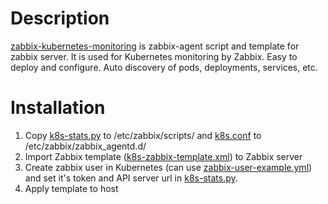# Description
[zabbix-kubernetes-monitoring](https://github.com/sleepka/zabbix-kubernetes-monitoring) is zabbix-agent script and template for zabbix server. It is used for Kubernetes monitoring by Zabbix. Easy to deploy and configure. Auto discovery of pods, deployments, services, etc.

# Installation
1. Copy [k8s-stats.py](https://raw.githubusercontent.com/sleepka/zabbix-kubernetes-monitoring/master/k8s-stats.py) to /etc/zabbix/scripts/ and [k8s.conf](https://raw.githubusercontent.com/sleepka/zabbix-kubernetes-monitoring/master/k8s.conf) to /etc/zabbix/zabbix_agentd.d/ 
2. Import Zabbix template ([k8s-zabbix-template.xml](https://raw.githubusercontent.com/sleepka/zabbix-kubernetes-monitoring/master/k8s-zabbix-template.xml)) to Zabbix server
3. Create zabbix user in Kubernetes (can use [zabbix-user-example.yml](https://raw.githubusercontent.com/sleepka/zabbix-kubernetes-monitoring/master/zabbix-user-example.yml)) and set it's token and API server url in [k8s-stats.py](https://raw.githubusercontent.com/sleepka/zabbix-kubernetes-monitoring/master/k8s-stats.py).
4. Apply template to host
